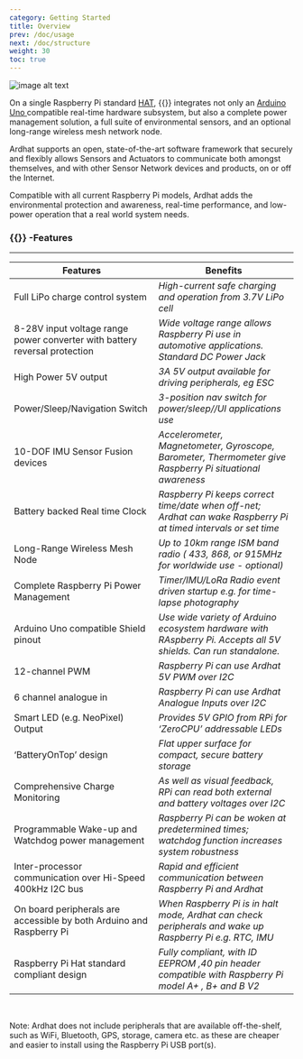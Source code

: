 ```yaml
---
category: Getting Started
title: Overview
prev: /doc/usage
next: /doc/structure
weight: 30
toc: true
---
```


 ![image alt text](/media/ardhatbottom400.jpg)

On a single Raspberry Pi standard [HAT](https://github.com/raspberrypi/hats),  {{<ardhat>}} integrates not only an [Arduino Uno ](http://arduino.cc/en/Main/arduinoBoardUno)compatible real-time hardware subsystem,  but also a complete power management solution, a full suite of environmental sensors, and an optional long-range wireless mesh network node.


Ardhat supports an open,  state-of-the-art software framework that securely and flexibly allows Sensors and Actuators to communicate both amongst themselves, and with other  Sensor Network devices and products, on or off the Internet.

Compatible with all current Raspberry Pi models, Ardhat adds the environmental  protection and awareness, real-time performance, and  low-power operation that a real world system needs.

### {{<ardhat>}} -Features

* * *



**Features** | **Benefits**
--- | ---
Full LiPo charge control system  | *High-current safe charging and operation from 3.7V LiPo cell*
8-28V input voltage range power converter with battery reversal protection | *Wide voltage range allows Raspberry Pi use in automotive applications. Standard DC Power Jack*
High Power 5V output | *3A 5V output available for driving peripherals, eg ESC*
Power/Sleep/Navigation Switch | *3-position nav switch for power/sleep//UI applications use*
10-DOF IMU Sensor Fusion devices | *Accelerometer, Magnetometer, Gyroscope, Barometer, Thermometer give Raspberry Pi situational awareness*
Battery backed Real time Clock | *Raspberry Pi keeps correct time/date when off-net; Ardhat can wake Raspberry Pi at timed intervals or set time*
Long-Range Wireless Mesh Node | *Up to 10km range  ISM band radio ( 433, 868, or 915MHz for worldwide use - optional)*
Complete Raspberry Pi  Power  Management | *Timer/IMU/LoRa Radio event driven startup e.g. for time-lapse photography*
Arduino Uno compatible Shield pinout | *Use wide variety of Arduino ecosystem hardware with RAspberry Pi. Accepts all 5V shields.  Can run standalone.* 
12-channel PWM | *Raspberry Pi can use Ardhat 5V PWM over I2C*
6 channel analogue in | *Raspberry Pi can use Ardhat Analogue Inputs over I2C*
Smart LED (e.g. NeoPixel) Output | *Provides 5V GPIO from RPi for ‘ZeroCPU’ addressable LEDs*
‘BatteryOnTop’ design | *Flat upper surface for compact, secure battery storage*
Comprehensive Charge Monitoring | *As well as visual feedback, RPi can read both external and battery  voltages over I2C*
Programmable Wake-up and Watchdog power management | *Raspberry Pi can be woken at predetermined times; watchdog function increases system robustness*
Inter-processor communication over Hi-Speed 400kHz I2C bus | *Rapid and efficient communication between Raspberry Pi and Ardhat* 
On board peripherals are accessible by both Arduino and Raspberry Pi | *When Raspberry Pi is in halt mode, Ardhat can check peripherals and wake up Raspberry Pi  e.g. RTC, IMU*
Raspberry Pi Hat standard compliant design | *Fully compliant, with  ID EEPROM ,40 pin header compatible with Raspberry Pi model A+ , B+ and B V2*

<br/>

Note: Ardhat does not include peripherals that are available off-the-shelf, such as WiFi,  Bluetooth, GPS, storage, camera etc. as these are cheaper and easier to install using the Raspberry Pi USB port(s).  
